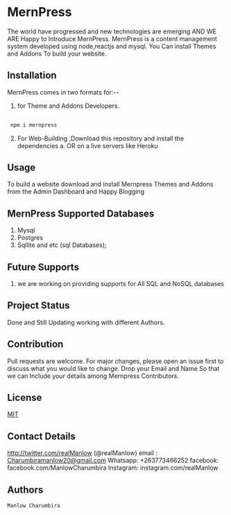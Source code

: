 # MernPress
The world have progressed and new technologies are emerging AND WE ARE Happy to Introduce MernPress. 
MernPress is a content management system developed using node,reactjs and mysql.
You Can install Themes and Addons To build your website.

## Installation
MernPress comes in two formats for:-- 
 1. for Theme and Addons Developers.

 
```bash
 
 npm i mernpress

```
 2. For Web-Building ,Download this repository and install the dependencies 
  a. OR on a live servers like Heroku

  ## Usage
  To build a website download and install Mernpress Themes and Addons from the Admin Dashboard and Happy Blogging

  ## MernPress Supported Databases
   1. Mysql
   2. Postgres
   3. Sqllite and etc (sql Databases);

   ## Future Supports
   1. we are working on providing supports for All SQL and NoSQL databases 
   ## Project Status 
   Done and Still Updating working with different Authors.

  ## Contribution
   Pull requests are welcome. For major changes, please open an issue first to discuss what you would like to change. Drop your Email and Name So that we can Include your details among Mernpress Contributors.

   ## License
[MIT](https://choosealicense.com/licenses/mit/)

## Contact Details
 http://twitter.com/realManlow (@realManlow)
 email : Charumbiramanlow20@gmail.com
 Whatsapp: +263773466252
 facebook: facebook.com/ManlowCharumbira
 Instagram: instagram.com/realManlow 

 ## Authors
 ```bash
 Manlow Charumbira
 ```

